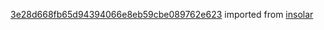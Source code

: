 [3e28d668fb65d94394066e8eb59cbe089762e623](https://github.com/insolar/insolar/commit/3e28d668fb65d94394066e8eb59cbe089762e623) imported from [insolar](https://github.com/insolar/insolar)
